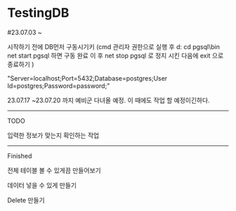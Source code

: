 # TestingDB

#23.07.03 ~ 

시작하기 전에 DB먼저 구동시기키
(cmd 관리자 권한으로 실행 후 
  d: 
  cd pgsql\bin
  net start pgsql
  하면 구동 완료
  이 후 net stop pgsql 로 정지 시킨 다음에
  exit 으로 종료하기
)

"Server=localhost;Port=5432;Database=postgres;User Id=postgres;Password=password;"

23.07.17 ~23.07.20 까지 예비군 다녀올 예정.
이 때에도 작업 할 예정이긴하다.

------------------------------------------------------------------------------------
TODO

입력한 정보가 맞는지 확인하는 작업

-------------------------------------------------------------------------------------
Finished

전체 테이블 볼 수 있게끔 만들어보기

데이터 넣을 수 있게 만들기

Delete 만들기
